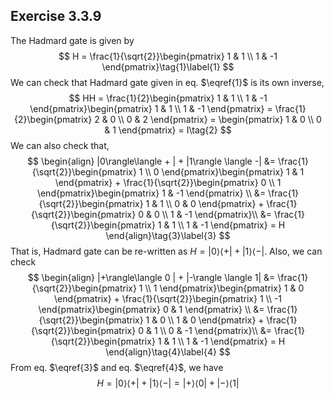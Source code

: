 ## Exercise 3.3.9

The Hadmard gate is given by
$$
H = \frac{1}{\sqrt{2}}\begin{pmatrix}
1 & 1 \\ 1 & -1
\end{pmatrix}\tag{1}\label{1}
$$
We can check that Hadmard gate given in eq. $\eqref{1}$ is its own inverse, 
$$
HH = \frac{1}{2}\begin{pmatrix}
1 & 1 \\ 1 & -1
\end{pmatrix}\begin{pmatrix}
1 & 1 \\ 1 & -1
\end{pmatrix} = \frac{1}{2}\begin{pmatrix}
2 & 0 \\ 0 & 2
\end{pmatrix} = \begin{pmatrix}
1 & 0 \\ 0 & 1
\end{pmatrix} = I\tag{2}
$$
We can also check that,
$$
\begin{align}
|0\rangle\langle + | + |1\rangle \langle -| &= 
\frac{1}{\sqrt{2}}\begin{pmatrix}
1 \\ 0 
\end{pmatrix}\begin{pmatrix}
1 & 1
\end{pmatrix} + \frac{1}{\sqrt{2}}\begin{pmatrix}
0 \\ 1 
\end{pmatrix}\begin{pmatrix}
1 & -1
\end{pmatrix} \\
&= \frac{1}{\sqrt{2}}\begin{pmatrix}
1 & 1 \\ 0 & 0
\end{pmatrix} + \frac{1}{\sqrt{2}}\begin{pmatrix}
0 & 0 \\ 1 & -1
\end{pmatrix}\\
&= \frac{1}{\sqrt{2}}\begin{pmatrix}
1 & 1 \\ 1 & -1
\end{pmatrix} = H
\end{align}\tag{3}\label{3}
$$
That is, Hadmard gate can be re-written as $H = |0\rangle\langle + | + |1\rangle \langle -|$. Also, we can check 
$$
\begin{align}
|+\rangle\langle 0 | + |-\rangle \langle 1| &= 
\frac{1}{\sqrt{2}}\begin{pmatrix}
1 \\ 1 
\end{pmatrix}\begin{pmatrix}
1 & 0
\end{pmatrix} + \frac{1}{\sqrt{2}}\begin{pmatrix}
1 \\ -1 
\end{pmatrix}\begin{pmatrix}
0 & 1
\end{pmatrix} \\
&= \frac{1}{\sqrt{2}}\begin{pmatrix}
1 & 0 \\ 1 & 0
\end{pmatrix} + \frac{1}{\sqrt{2}}\begin{pmatrix}
0 & 1 \\ 0 & -1
\end{pmatrix}\\
&= \frac{1}{\sqrt{2}}\begin{pmatrix}
1 & 1 \\ 1 & -1
\end{pmatrix} = H
\end{align}\tag{4}\label{4}
$$
From eq. $\eqref{3}$ and eq. $\eqref{4}$, we have
$$
H = |0\rangle\langle + | + |1\rangle \langle -| = |+\rangle\langle 0 | + |-\rangle \langle 1|  \tag{5}
$$
 
